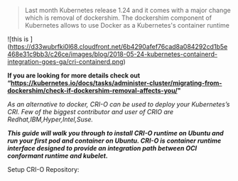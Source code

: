 >Last month Kubernetes release 1.24 and it comes with a major change which is removal of dockershim. The dockershim component of Kubernetes allows to use Docker as a Kubernetes's container runtime

![this is ] (https://d33wubrfki0l68.cloudfront.net/6b4290afef76cad8a084292cd1b5e468e31c9bb3/c26ce/images/blog/2018-05-24-kubernetes-containerd-integration-goes-ga/cri-containerd.png)

 **If you are looking for more details check out “https://kubernetes.io/docs/tasks/administer-cluster/migrating-from-dockershim/check-if-dockershim-removal-affects-you/"**

*As an alternative to docker, CRI-O can be used to deploy your Kubernetes’s CRI. Few of the biggest contributor and user of CRIO are Redhat,IBM,Hyper,Intel,Suse.*

***This guide will walk you through to install CRI-O runtime on Ubuntu and run your first pod and container on Ubuntu. CRI-O is container runtime interface designed to provide an integration path between OCI conformant runtime and kubelet.***

Setup CRI-O Repository:


